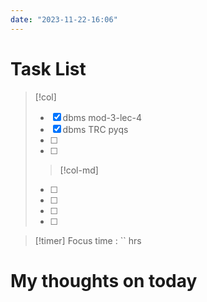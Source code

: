 ```yaml
---
date: "2023-11-22-16:06"
---
```


# Task List
> [!col]
> - [x] dbms mod-3-lec-4
> - [x] dbms TRC pyqs
> - [ ] 
> - [ ] 
> 
>> [!col-md] 
> - [ ] 
> - [ ] 
> - [ ] 
> - [ ] 

> [!timer] Focus time : `` hrs

# My thoughts on today


